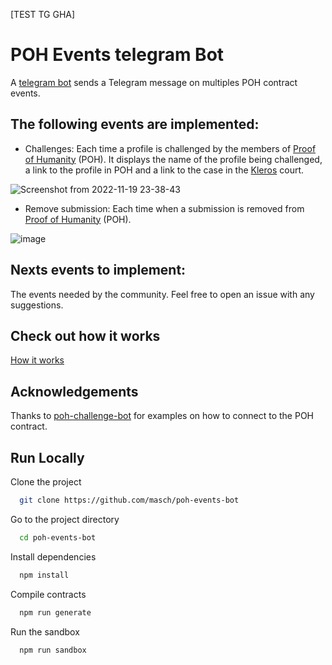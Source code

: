 [TEST TG GHA]

# POH Events telegram Bot

A [telegram bot](https://t.me/PoHChallenges) sends a Telegram message on multiples POH contract events.

## The following events are implemented:

- Challenges: Each time a profile is challenged by the members of [Proof of Humanity](https://www.proofofhumanity.id/) (POH). It displays the name of the profile being challenged, a link to the profile in POH and a link to the case in the [Kleros](https://kleros.io/) court.

![Screenshot from 2022-11-19 23-38-43](https://user-images.githubusercontent.com/53308354/202880216-61577193-abf7-4199-8384-4742294f0c96.png)

- Remove submission: Each time when a submission is removed from [Proof of Humanity](https://www.proofofhumanity.id/) (POH).

![image](https://user-images.githubusercontent.com/53308354/206924166-7893520b-960f-430d-892b-4b454d228477.png)


## Nexts events to implement:

The events needed by the community. Feel free to open an issue with any suggestions.

## Check out how it works

[How it works](https://github.com/masch/poh-events-bot/blob/main/HOW_IT_WORKS.md)

## Acknowledgements

Thanks to [poh-challenge-bot](https://github.com/tomasellis/poh-challenge-bot) for examples on how to connect to the POH contract.

## Run Locally

Clone the project

```bash
  git clone https://github.com/masch/poh-events-bot
```

Go to the project directory

```bash
  cd poh-events-bot
```

Install dependencies

```bash
  npm install
```

Compile contracts

```bash
  npm run generate
```

Run the sandbox

```bash
  npm run sandbox
```
